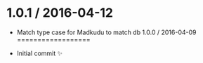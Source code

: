 
1.0.1 / 2016-04-12
==================

  * Match type case for Madkudu to match db
1.0.0 / 2016-04-09
==================

  * Initial commit :sparkles:
